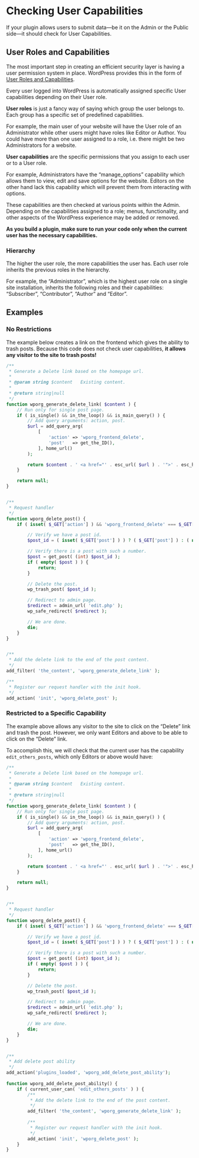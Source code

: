# Checking User Capabilities

If your plugin allows users to submit data—be it on the Admin or the Public side—it should check for User Capabilities.

## User Roles and Capabilities

The most important step in creating an efficient security layer is having a user permission system in place. WordPress provides this in the form of [User Roles and Capabilities](https://developer.wordpress.org/plugins/users/roles-and-capabilities/).

Every user logged into WordPress is automatically assigned specific User capabilities depending on their User role.

**User roles** is just a fancy way of saying which group the user belongs to. Each group has a specific set of predefined capabilities.

For example, the main user of your website will have the User role of an Administrator while other users might have roles like Editor or Author. You could have more than one user assigned to a role, i.e. there might be two Administrators for a website.

**User capabilities** are the specific permissions that you assign to each user or to a User role.

For example, Administrators have the “manage\_options” capability which allows them to view, edit and save options for the website. Editors on the other hand lack this capability which will prevent them from interacting with options.

These capabilities are then checked at various points within the Admin. Depending on the capabilities assigned to a role; menus, functionality, and other aspects of the WordPress experience may be added or removed.

**As you build a plugin, make sure to run your code only when the current user has the necessary capabilities.**

### Hierarchy

The higher the user role, the more capabilities the user has. Each user role inherits the previous roles in the hierarchy.

For example, the “Administrator”, which is the highest user role on a single site installation, inherits the following roles and their capabilities: “Subscriber”, “Contributor”, “Author” and “Editor”.

## Examples

### No Restrictions

The example below creates a link on the frontend which gives the ability to trash posts. Because this code does not check user capabilities, **it allows any visitor to the site to trash posts!**

```php
/**
 * Generate a Delete link based on the homepage url.
 *
 * @param string $content   Existing content.
 *
 * @return string|null
 */
function wporg_generate_delete_link( $content ) {
	// Run only for single post page.
	if ( is_single() && in_the_loop() && is_main_query() ) {
		// Add query arguments: action, post.
		$url = add_query_arg(
			[
				'action' => 'wporg_frontend_delete',
				'post'   => get_the_ID(),
			], home_url()
		);

		return $content . ' <a href="' . esc_url( $url ) . '">' . esc_html__( 'Delete Post', 'wporg' ) . '</a>';
	}

	return null;
}


/**
 * Request handler
 */
function wporg_delete_post() {
	if ( isset( $_GET['action'] ) && 'wporg_frontend_delete' === $_GET['action'] ) {

		// Verify we have a post id.
		$post_id = ( isset( $_GET['post'] ) ) ? ( $_GET['post'] ) : ( null );

		// Verify there is a post with such a number.
		$post = get_post( (int) $post_id );
		if ( empty( $post ) ) {
			return;
		}

		// Delete the post.
		wp_trash_post( $post_id );

		// Redirect to admin page.
		$redirect = admin_url( 'edit.php' );
		wp_safe_redirect( $redirect );

		// We are done.
		die;
	}
}


/**
 * Add the delete link to the end of the post content.
 */
add_filter( 'the_content', 'wporg_generate_delete_link' );

/**
 * Register our request handler with the init hook.
 */
add_action( 'init', 'wporg_delete_post' );

```

### Restricted to a Specific Capability

The example above allows any visitor to the site to click on the “Delete” link and trash the post. However, we only want Editors and above to be able to click on the “Delete” link.

To accomplish this, we will check that the current user has the capability `edit_others_posts`, which only Editors or above would have:

```php
/**
 * Generate a Delete link based on the homepage url.
 *
 * @param string $content   Existing content.
 *
 * @return string|null
 */
function wporg_generate_delete_link( $content ) {
	// Run only for single post page.
	if ( is_single() && in_the_loop() && is_main_query() ) {
		// Add query arguments: action, post.
		$url = add_query_arg(
			[
				'action' => 'wporg_frontend_delete',
				'post'   => get_the_ID(),
			], home_url()
		);

		return $content . ' <a href="' . esc_url( $url ) . '">' . esc_html__( 'Delete Post', 'wporg' ) . '</a>';
	}

	return null;
}


/**
 * Request handler
 */
function wporg_delete_post() {
	if ( isset( $_GET['action'] ) && 'wporg_frontend_delete' === $_GET['action'] ) {

		// Verify we have a post id.
		$post_id = ( isset( $_GET['post'] ) ) ? ( $_GET['post'] ) : ( null );

		// Verify there is a post with such a number.
		$post = get_post( (int) $post_id );
		if ( empty( $post ) ) {
			return;
		}

		// Delete the post.
		wp_trash_post( $post_id );

		// Redirect to admin page.
		$redirect = admin_url( 'edit.php' );
		wp_safe_redirect( $redirect );

		// We are done.
		die;
	}
}


/**
 * Add delete post ability
 */
add_action('plugins_loaded', 'wporg_add_delete_post_ability');
 
function wporg_add_delete_post_ability() {    
    if ( current_user_can( 'edit_others_posts' ) ) {
        /**
         * Add the delete link to the end of the post content.
         */
        add_filter( 'the_content', 'wporg_generate_delete_link' );
      
        /**
         * Register our request handler with the init hook.
         */
        add_action( 'init', 'wporg_delete_post' );
    }
}
```